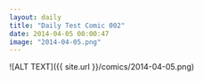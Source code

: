 ```yaml
---
layout: daily
title: "Daily Test Comic 002"
date: 2014-04-05 00:00:47
image: "2014-04-05.png"
---
```

![ALT TEXT]({{ site.url }}/comics/2014-04-05.png)